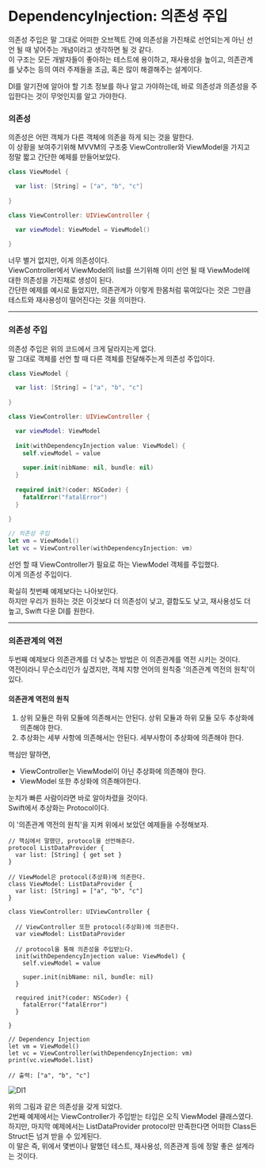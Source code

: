 # DependencyInjection: 의존성 주입
의존성 주입은 말 그대로 어떠한 오브젝트 간에 의존성을 가진채로 선언되는게 아닌 선언 될 때 넣어주는 개념이라고 생각하면 될 것 같다.  
이 구조는 모든 개발자들이 좋아하는 테스트에 용이하고, 재사용성을 높이고, 의존관계를 낮추는 등의 여러 주제들을 조금, 혹은 많이 해결해주는 설계이다.  

DI를 알기전에 알아야 할 기초 정보를 하나 알고 가야하는데, 바로 의존성과 의존성을 주입한다는 것이 무엇인지를 알고 가야한다.  

### 의존성
의존성은 어떤 객체가 다른 객체에 의존을 하게 되는 것을 말한다.  
이 상황을 보여주기위해 MVVM의 구조중 ViewController와 ViewModel을 가지고 정말 짧고 간단한 예제를 만들어보았다.  

```Swift
class ViewModel {

  var list: [String] = ["a", "b", "c"]
  
}

class ViewController: UIViewController {

  var viewModel: ViewModel = ViewModel()
  
}
```
너무 별거 없지만, 이게 의존성이다.  
ViewController에서 ViewModel의 list를 쓰기위해 이미 선언 될 때 ViewModel에 대한 의존성을 가진채로 생성이 된다.  
간단한 예제를 예시로 들었지만, 의존관계가 이렇게 한몸처럼 묶여있다는 것은 그만큼 테스트와 재사용성이 떨어진다는 것을 의미한다.  
***  
### 의존성 주입
의존성 주입은 위의 코드에서 크게 달라지는게 없다.  
말 그대로 객체를 선언 할 때 다른 객체를 전달해주는게 의존성 주입이다.  
```Swift
class ViewModel {

  var list: [String] = ["a", "b", "c"]
  
}

class ViewController: UIViewController {

  var viewModel: ViewModel
  
  init(withDependencyInjection value: ViewModel) {
    self.viewModel = value
    
    super.init(nibName: nil, bundle: nil)
  }
  
  required init?(coder: NSCoder) {
    fatalError("fatalError")
  }
  
}

// 의존성 주입
let vm = ViewModel()
let vc = ViewController(withDependencyInjection: vm)
```
선언 할 때 ViewController가 필요로 하는 ViewModel 객체를 주입했다.  
이게 의존성 주입이다.  

확실히 첫번째 예제보다는 나아보인다.  
하지만 우리가 원하는 것은 이것보다 더 의존성이 낮고, 결합도도 낮고, 재사용성도 더 높고, Swift 다운 DI를 원한다.  
***  
### 의존관계의 역전
두번째 예제보다 의존관계를 더 낮추는 방법은 이 의존관계를 역전 시키는 것이다.  
역전이라니 무슨소리인가 싶겠지만, 객체 지향 언어의 원칙중 '의존관계 역전의 원칙'이 있다.

#### 의존관계 역전의 원칙
1. 상위 모듈은 하위 모듈에 의존해서는 안된다. 상위 모듈과 하위 모듈 모두 추상화에 의존해야 한다.  
2. 추상화는 세부 사항에 의존해서는 안된다. 세부사항이 추상화에 의존해야 한다.

핵심만 말하면, 
- ViewController는 ViewModel이 아닌 추상화에 의존해야 한다.  
- ViewModel 또한 추상화에 의존해야한다.  

눈치가 빠른 사람이라면 바로 알아차렸을 것이다.  
Swift에서 추상화는 Protocol이다.  

이 '의존관계 역전의 원칙'을 지켜 위에서 보았던 예제들을 수정해보자.  

```Swif
// 핵심에서 말했던, protocol을 선언해준다.
protocol ListDataProvider {
  var list: [String] { get set }
}

// ViewModel은 protocol(추상화)에 의존한다.
class ViewModel: ListDataProvider {
  var list: [String] = ["a", "b", "c"]
}

class ViewController: UIViewController {

  // ViewController 또한 protocol(추상화)에 의존한다.
  var viewModel: ListDataProvider
  
  // protocol을 통해 의존성을 주입받는다.
  init(withDependencyInjection value: ViewModel) {
    self.viewModel = value
    
    super.init(nibName: nil, bundle: nil)
  }
  
  required init?(coder: NSCoder) {
    fatalError("fatalError")
  }
  
}

// Dependency Injection
let vm = ViewModel()
let vc = ViewController(withDependencyInjection: vm)
print(vc.viewModel.list)

// 출력: ["a", "b", "c"]
```

![DI1](https://user-images.githubusercontent.com/55477102/136395512-1e18f9b0-0bf1-4bf9-81aa-6b9c49cb3198.png)  

위의 그림과 같은 의존성을 갖게 되었다.  
2번째 예제에서는 ViewController가 주입받는 타입은 오직 ViewModel 클래스였다.  
하지만, 마지막 예제에서는 ListDataProvider protocol만 만족한다면 어떠한 Class든 Struct든 넘겨 받을 수 있게된다.  
이 말은 즉, 위에서 몇번이나 말했던 테스트, 재사용성, 의존관계 등에 정말 좋은 설계라는 것이다.  
